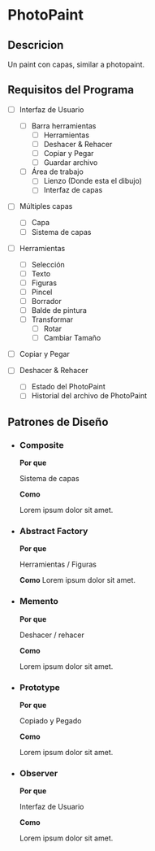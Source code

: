 # PhotoPaint
## Descricion
Un paint con capas, similar a photopaint.

## Requisitos del Programa

- [ ]  Interfaz de Usuario
    - [ ]  Barra herramientas
        - [ ]  Herramientas
        - [ ]  Deshacer & Rehacer
        - [ ]  Copiar y Pegar
        - [ ]  Guardar archivo
    - [ ]  Área de trabajo
        - [ ]  Lienzo (Donde esta el dibujo)
        - [ ]  Interfaz de capas

- [ ]  Múltiples capas
    - [ ]  Capa
    - [ ]  Sistema de capas

- [ ]  Herramientas
    - [ ]  Selección
    - [ ]  Texto
    - [ ]  Figuras
    - [ ]  Pincel
    - [ ]  Borrador
    - [ ]  Balde de pintura
    - [ ]  Transformar
        - [ ]  Rotar
        - [ ]  Cambiar Tamaño

- [ ]  Copiar y Pegar

- [ ]  Deshacer & Rehacer
    - [ ]  Estado del PhotoPaint
    - [ ]  Historial del archivo de PhotoPaint

## Patrones de Diseño

- ### Composite
  __Por que__

    Sistema de capas

  __Como__

    Lorem ipsum dolor sit amet. 


- ### Abstract Factory
  __Por que__

    Herramientas / Figuras

  __Como__
    Lorem ipsum dolor sit amet. 


- ### Memento
  __Por que__
  
    Deshacer / rehacer

  __Como__
  
    Lorem ipsum dolor sit amet. 


- ### Prototype
  __Por que__
  
    Copiado y Pegado

  __Como__
  
    Lorem ipsum dolor sit amet. 


- ### Observer
  __Por que__
  
    Interfaz de Usuario

  __Como__
  
    Lorem ipsum dolor sit amet. 
